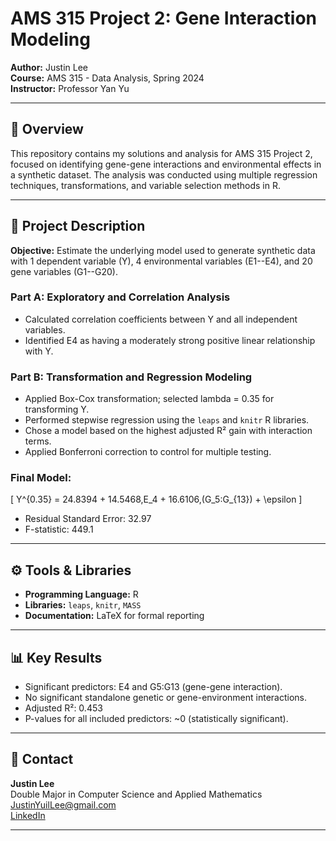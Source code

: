 # AMS 315 Project 2: Gene Interaction Modeling  
**Author:** Justin Lee  
**Course:** AMS 315 - Data Analysis, Spring 2024  
**Instructor:** Professor Yan Yu  

---

## 📌 Overview  
This repository contains my solutions and analysis for AMS 315 Project 2, focused on identifying gene-gene interactions and environmental effects in a synthetic dataset. The analysis was conducted using multiple regression techniques, transformations, and variable selection methods in R.

---

## 📄 Project Description  
**Objective:** Estimate the underlying model used to generate synthetic data with 1 dependent variable (Y), 4 environmental variables (E1--E4), and 20 gene variables (G1--G20).

### Part A: Exploratory and Correlation Analysis  
- Calculated correlation coefficients between Y and all independent variables.  
- Identified E4 as having a moderately strong positive linear relationship with Y.

### Part B: Transformation and Regression Modeling  
- Applied Box-Cox transformation; selected lambda = 0.35 for transforming Y.  
- Performed stepwise regression using the `leaps` and `knitr` R libraries.  
- Chose a model based on the highest adjusted R² gain with interaction terms.  
- Applied Bonferroni correction to control for multiple testing.

### Final Model:  
\[
Y^{0.35} = 24.8394 + 14.5468\,E_4 + 16.6106\,(G_5:G_{13}) + \epsilon
\]  
- Residual Standard Error: 32.97  
- F-statistic: 449.1

---

## ⚙️ Tools & Libraries  
- **Programming Language:** R  
- **Libraries:** `leaps`, `knitr`, `MASS`  
- **Documentation:** LaTeX for formal reporting  

---

## 📊 Key Results  
- Significant predictors: E4 and G5:G13 (gene-gene interaction).  
- No significant standalone genetic or gene-environment interactions.  
- Adjusted R²: 0.453  
- P-values for all included predictors: ~0 (statistically significant).  

---

## 📧 Contact  
**Justin Lee**  
Double Major in Computer Science and Applied Mathematics  
[JustinYuilLee@gmail.com](mailto:JustinYuilLee@gmail.com)  
[LinkedIn](https://www.linkedin.com/in/justinyuillee/)

---
